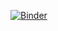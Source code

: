 [![Binder](https://mybinder.org/badge_logo.svg)](https://mybinder.org/v2/gh/wrmack/Notebooks/master)
